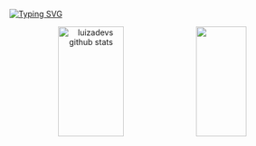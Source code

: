 [![Typing SVG](https://readme-typing-svg.herokuapp.com/?color=00FA9A&size=35&center=true&vCenter=true&width=1000&lines=Opa+tudo+bom?;No+momento+estou+ocupada+estudando...;HTML,+CSS+e+JavaScript:%29)](https://git.io/typing-svg)

<div align="center">  
  <img width="48%" height="195px" src="https://github-readme-stats.vercel.app/api?username=luizadevs&show_icons=true&count_private=true&hide_border=true&title_color=00FF7F&icon_color=00FA9A&text_color=c9d1d9&bg_color=2F4F4F" alt="luizadevs github stats" /> 
  <img width="42%" height="195px" src="https://github-readme-stats.vercel.app/api/top-langs/?username=luizadevs&layout=compact&hide_border=true&title_color=00FF7F&text_color=00FA9A&bg_color=2F4F4F" />
</div> 
